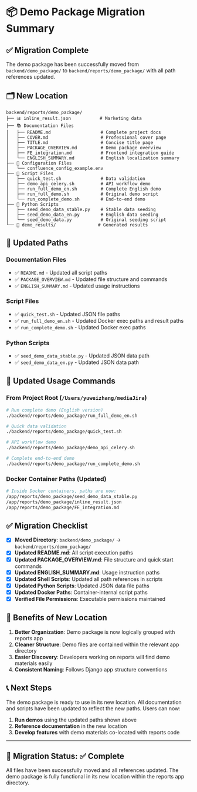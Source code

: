 # 📦 Demo Package Migration Summary

## ✅ Migration Complete

The demo package has been successfully moved from `backend/demo_package/` to `backend/reports/demo_package/` with all path references updated.

## 🗂️ New Location

```
backend/reports/demo_package/
├── 📊 inline_result.json           # Marketing data
├── 📚 Documentation Files
│   ├── README.md                   # Complete project docs
│   ├── COVER.md                    # Professional cover page  
│   ├── TITLE.md                    # Concise title page
│   ├── PACKAGE_OVERVIEW.md         # Demo package overview
│   ├── FE_integration.md           # Frontend integration guide
│   └── ENGLISH_SUMMARY.md          # English localization summary
├── 🔧 Configuration Files
│   └── confluence_config_example.env
├── 🚀 Script Files
│   ├── quick_test.sh               # Data validation
│   ├── demo_api_celery.sh          # API workflow demo
│   ├── run_full_demo_en.sh         # Complete English demo
│   ├── run_full_demo.sh            # Original demo script
│   └── run_complete_demo.sh        # End-to-end demo
├── 🐍 Python Scripts
│   ├── seed_demo_data_stable.py    # Stable data seeding
│   ├── seed_demo_data_en.py        # English data seeding  
│   └── seed_demo_data.py           # Original seeding script
└── 📂 demo_results/                # Generated results
```

## 🔄 Updated Paths

### Documentation Files
- ✅ `README.md` - Updated all script paths
- ✅ `PACKAGE_OVERVIEW.md` - Updated file structure and commands
- ✅ `ENGLISH_SUMMARY.md` - Updated usage instructions

### Script Files  
- ✅ `quick_test.sh` - Updated JSON file paths
- ✅ `run_full_demo_en.sh` - Updated Docker exec paths and result paths
- ✅ `run_complete_demo.sh` - Updated Docker exec paths

### Python Scripts
- ✅ `seed_demo_data_stable.py` - Updated JSON data path
- ✅ `seed_demo_data_en.py` - Updated JSON data path

## 🚀 Updated Usage Commands

### From Project Root (`/Users/yuweizhang/mediaJira`)

```bash
# Run complete demo (English version)
./backend/reports/demo_package/run_full_demo_en.sh

# Quick data validation  
./backend/reports/demo_package/quick_test.sh

# API workflow demo
./backend/reports/demo_package/demo_api_celery.sh

# Complete end-to-end demo
./backend/reports/demo_package/run_complete_demo.sh
```

### Docker Container Paths (Updated)

```bash
# Inside Docker containers, paths are now:
/app/reports/demo_package/seed_demo_data_stable.py
/app/reports/demo_package/inline_result.json
/app/reports/demo_package/FE_integration.md
```

## ✅ Migration Checklist

- [x] **Moved Directory**: `backend/demo_package/` → `backend/reports/demo_package/`
- [x] **Updated README.md**: All script execution paths
- [x] **Updated PACKAGE_OVERVIEW.md**: File structure and quick start commands  
- [x] **Updated ENGLISH_SUMMARY.md**: Usage instruction paths
- [x] **Updated Shell Scripts**: Updated all path references in scripts
- [x] **Updated Python Scripts**: Updated JSON data file paths
- [x] **Updated Docker Paths**: Container-internal script paths
- [x] **Verified File Permissions**: Executable permissions maintained

## 🎯 Benefits of New Location

1. **Better Organization**: Demo package is now logically grouped with reports app
2. **Cleaner Structure**: Demo files are contained within the relevant app directory
3. **Easier Discovery**: Developers working on reports will find demo materials easily
4. **Consistent Naming**: Follows Django app structure conventions

## 📞 Next Steps

The demo package is ready to use in its new location. All documentation and scripts have been updated to reflect the new paths. Users can now:

1. **Run demos** using the updated paths shown above
2. **Reference documentation** in the new location
3. **Develop features** with demo materials co-located with reports code

---

## 🎉 Migration Status: ✅ **Complete**

All files have been successfully moved and all references updated. The demo package is fully functional in its new location within the reports app directory.
